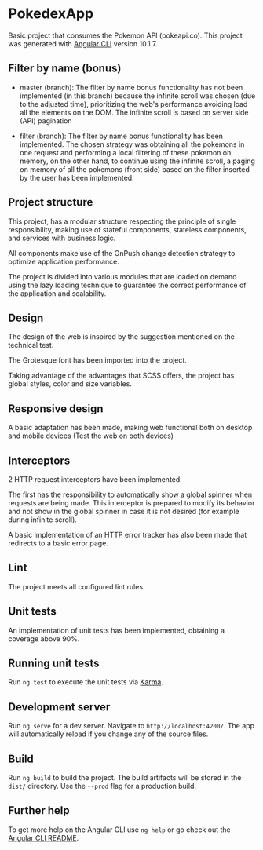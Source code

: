 # PokedexApp

Basic project that consumes the Pokemon API (pokeapi.co).
This project was generated with [Angular CLI](https://github.com/angular/angular-cli) version 10.1.7.

## Filter by name (bonus)
*  master (branch): The filter by name bonus functionality has not been implemented (in this branch) because the infinite scroll was chosen (due to the adjusted time),
prioritizing the web's performance avoiding load all the elements on the DOM.
The infinite scroll is based on server side (API) pagination

*  filter (branch): The filter by name bonus functionality has been implemented. The chosen strategy was obtaining all the pokemons in one request and performing a local filtering of these pokemon on memory, on the other hand, to continue using the infinite scroll, a paging on memory of all the pokemons (front side) based on the filter inserted by the user has been implemented.

## Project structure
This project, has a modular structure respecting the principle of single responsibility, making use of stateful components, stateless components, and services with business logic.

All components make use of the OnPush change detection strategy to optimize application performance.

The project is divided into various modules that are loaded on demand using the lazy loading technique to guarantee the correct performance of the application and scalability.

## Design
The design of the web is inspired by the suggestion mentioned on the technical test.

The Grotesque font has been imported into the project.

Taking advantage of the advantages that SCSS offers, the project has global styles, color and size variables.

## Responsive design
A basic adaptation has been made, making web functional both on desktop and mobile devices (Test the web on both devices)

## Interceptors
2 HTTP request interceptors have been implemented.

The first has the responsibility to automatically show a global spinner when requests are being made. This interceptor is prepared to modify its behavior and not show in the global spinner in case it is not desired (for example during infinite scroll).

A basic implementation of an HTTP error tracker has also been made that redirects to a basic error page.

## Lint
The project meets all configured lint rules.

## Unit tests
An implementation of unit tests has been implemented, obtaining a coverage above 90%.

## Running unit tests

Run `ng test` to execute the unit tests via [Karma](https://karma-runner.github.io).

## Development server

Run `ng serve` for a dev server. Navigate to `http://localhost:4200/`. The app will automatically reload if you change any of the source files.

## Build

Run `ng build` to build the project. The build artifacts will be stored in the `dist/` directory. Use the `--prod` flag for a production build.

## Further help

To get more help on the Angular CLI use `ng help` or go check out the [Angular CLI README](https://github.com/angular/angular-cli/blob/master/README.md).
